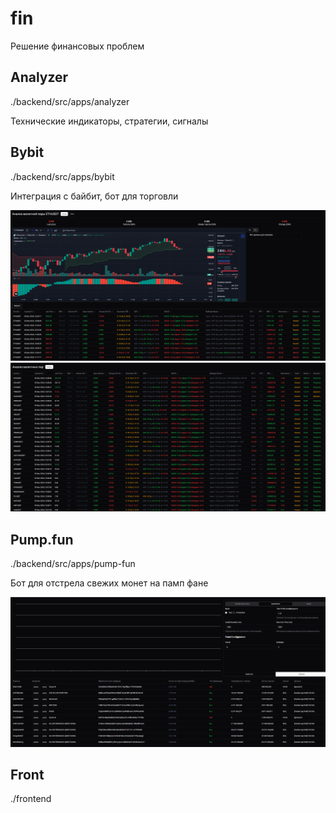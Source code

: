 # fin

Решение финансовых проблем

## Analyzer

./backend/src/apps/analyzer

Технические индикаторы, стратегии, сигналы

## Bybit

./backend/src/apps/bybit

Интеграция с байбит, бот для торговли

![alt text](./docs/imgs/symbol.png)
![alt text](./docs/imgs/symbols.png)

## Pump.fun

./backend/src/apps/pump-fun

Бот для отстрела свежих монет на памп фане

![alt text](./docs/imgs/pump-fun.png)

## Front

./frontend
